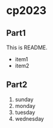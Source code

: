 # cp2023

## Part1
This is README.
- item1
- item2

## Part2
1. sunday
1. monday
1. tuesday
1. wednesday